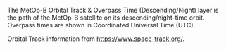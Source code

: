 The MetOp-B Orbital Track & Overpass Time (Descending/Night) layer is the path of the MetOp-B satellite on its descending/night-time orbit. Overpass times are shown in Coordinated Universal Time (UTC).

Orbital Track information from <https://www.space-track.org/>.

